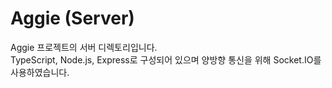 # Aggie (Server)

Aggie 프로젝트의 서버 디렉토리입니다.  
TypeScript, Node.js, Express로 구성되어 있으며 양방향 통신을 위해 Socket.IO를 사용하였습니다.
